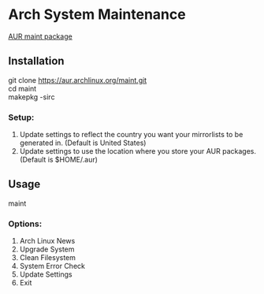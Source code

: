 # Arch System Maintenance
[AUR maint package](https://aur.archlinux.org/packages/maint/)

## Installation
git clone https://aur.archlinux.org/maint.git <br />
cd maint <br />
makepkg -sirc

### Setup:
1. Update settings to reflect the country you want your mirrorlists to be generated in. (Default is United States)
2. Update settings to use the location where you store your AUR packages. (Default is $HOME/.aur)

## Usage
maint

### Options:
1. Arch Linux News
2. Upgrade System
3. Clean Filesystem
4. System Error Check
5. Update Settings
6. Exit
